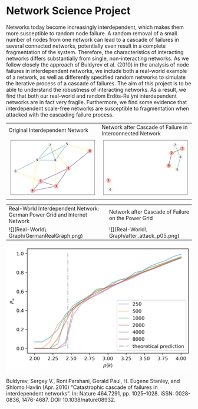 # Network Science Project
Networks today become increasingly interdependent, which makes them more susceptible to random node failure. A random removal of a small number of nodes from one network can lead to a cascade of failures in several connected networks, potentially even result in a complete fragmentation of the system. Therefore, the characteristics of interacting networks differs substantially from single, non-interacting networks. As we follow closely the approach of Buldyrev et al. (2010) in the analysis of node failures in interdependent networks, we include both a real-world example of a network, as well as differently specified random networks to simulate the iterative process of a cascade of failures. The aim of this project is to be able to understand the robustness of interacting networks. As a result, we find that both our real-world and random Erdös-Re ́yni interdependent networks are in fact very fragile. Furthermore, we find some evidence that interdependent scale-free networks are susceptible to fragmentation when attacked with the cascading failure process.

|||
|-|-|
|Original Interdependent Network   | Network after Cascade of Failure in Interconnected Network|
|![](Presentation/example_before.png)   |  ![](Presentation/example_after.png) |


|||
|-|-|
|Real-World Interdependent Network: German Power Grid and Internet Network | Network after Cascade of Failure on the Power Grid|
|![](Real-World\ Graph/GermanRealGraph.png)   |  ![](Real-World\ Graph/after_attack_p05.png) |

![Result of Simulation in Random Networks](Code/Results/Plots/random1HDkl.png)


Buldyrev, Sergey V., Roni Parshani, Gerald Paul, H. Eugene Stanley, and Shlomo Havlin (Apr. 2010) “Catastrophic cascade of failures in interdependent networks”. In: Nature 464.7291, pp. 1025–1028. ISSN: 0028-0836, 1476-4687. DOI: 10.1038/nature08932.
